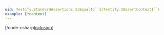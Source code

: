 ```yaml
---
uid: Testify.StandardAssertions.IsEqualTo``1(Testify.IAssertContext{``0},``0,System.Collections.Generic.IEqualityComparer{``0},System.String)
example: [*content]
---
```


[!code-csharp[Inclusion](../../samples/Samples/StandardAssertions.cs#isequalto)]